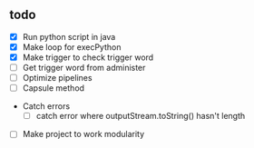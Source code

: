 ## todo
- [x] Run python script in java
- [x] Make loop for execPython
- [x] Make trigger to check trigger word
- [ ] Get trigger word from administer
- [ ] Optimize pipelines
- [ ] Capsule method
- Catch errors
  - [ ] catch error where outputStream.toString() hasn't length
- [ ] Make project to work modularity